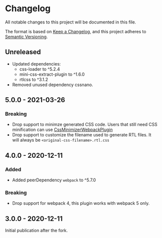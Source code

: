 # Changelog

All notable changes to this project will be documented in this file.

The format is based on [Keep a Changelog](https://keepachangelog.com/en/1.0.0/),
and this project adheres to [Semantic Versioning](https://semver.org/spec/v2.0.0.html).

## Unreleased

- Updated dependencies:
  - css-loader to ^5.2.4
  - mini-css-extract-plugin to ^1.6.0
  - rtlcss to ^3.1.2
- Removed unused dependency cssnano.

## 5.0.0 - 2021-03-26

### Breaking

- Drop support to minimze generated CSS code. Users that still need CSS minification can use [CssMinimizerWebpackPlugin](https://webpack.js.org/plugins/css-minimizer-webpack-plugin)
- Drop support to customize the filename used to generate RTL files. It will always be `<original-css-filename>.rtl.css`

## 4.0.0 - 2020-12-11

### Added

- Added peerDependency `webpack` to ^5.7.0

### Breaking

- Drop support for webpack 4, this plugin works with webpack 5 only.

## 3.0.0 - 2020-12-11

Initial publication after the fork.
